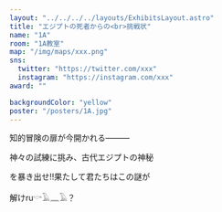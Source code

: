 ```yaml
---
layout: "../../../../layouts/ExhibitsLayout.astro"
title: "エジプトの死者からの<br>挑戦状"
name: "1A"
room: "1A教室"
map: "/img/maps/xxx.png"
sns:
  twitter: "https://twitter.com/xxx"
  instagram: "https://instagram.com/xxx"
award: ""

backgroundColor: "yellow"
poster: "/posters/1A.jpg"
---
```


知的冒険の扉が今開かれる———

神々の試練に挑み、古代エジプトの神秘

を暴き出せ!!果たして君たちはこの謎が

解けru𓎡𓄿𓈖𓄿？